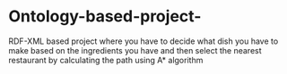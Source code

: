 # Ontology-based-project-
RDF-XML based project where you have to decide what dish you have to make based on the ingredients you have and then select the nearest restaurant by calculating the path using A* algorithm  
